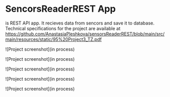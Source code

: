 # SencorsReaderREST App
is REST API app. It recieves data from sencors and save it to database.
<br> 
Technical specifications for the project are available at https://github.com/AnastasiaPleshkova/sensorsReaderREST/blob/main/src/main/resources/static/95%20Project3_TZ.pdf


![Project screenshot](in process)

![Project screenshot](in process)

![Project screenshot](in process)

![Project screenshot](in process)

![Project screenshot](in process)



 